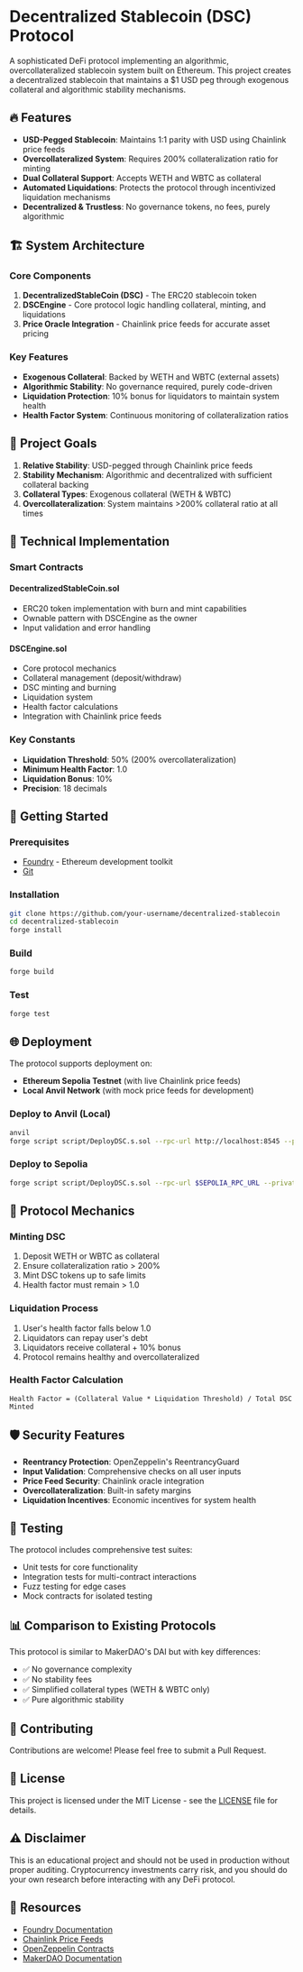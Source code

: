 # Decentralized Stablecoin (DSC) Protocol

A sophisticated DeFi protocol implementing an algorithmic, overcollateralized stablecoin system built on Ethereum. This project creates a decentralized stablecoin that maintains a $1 USD peg through exogenous collateral and algorithmic stability mechanisms.

## 🔥 Features

- **USD-Pegged Stablecoin**: Maintains 1:1 parity with USD using Chainlink price feeds
- **Overcollateralized System**: Requires 200% collateralization ratio for minting
- **Dual Collateral Support**: Accepts WETH and WBTC as collateral
- **Automated Liquidations**: Protects the protocol through incentivized liquidation mechanisms
- **Decentralized & Trustless**: No governance tokens, no fees, purely algorithmic

## 🏗️ System Architecture

### Core Components

1. **DecentralizedStableCoin (DSC)** - The ERC20 stablecoin token
2. **DSCEngine** - Core protocol logic handling collateral, minting, and liquidations
3. **Price Oracle Integration** - Chainlink price feeds for accurate asset pricing

### Key Features

- **Exogenous Collateral**: Backed by WETH and WBTC (external assets)
- **Algorithmic Stability**: No governance required, purely code-driven
- **Liquidation Protection**: 10% bonus for liquidators to maintain system health
- **Health Factor System**: Continuous monitoring of collateralization ratios

## 🎯 Project Goals

1. **Relative Stability**: USD-pegged through Chainlink price feeds
2. **Stability Mechanism**: Algorithmic and decentralized with sufficient collateral backing
3. **Collateral Types**: Exogenous collateral (WETH & WBTC)
4. **Overcollateralization**: System maintains >200% collateral ratio at all times

## 🔧 Technical Implementation

### Smart Contracts

#### DecentralizedStableCoin.sol
- ERC20 token implementation with burn and mint capabilities
- Ownable pattern with DSCEngine as the owner
- Input validation and error handling

#### DSCEngine.sol
- Core protocol mechanics
- Collateral management (deposit/withdraw)
- DSC minting and burning
- Liquidation system
- Health factor calculations
- Integration with Chainlink price feeds

### Key Constants
- **Liquidation Threshold**: 50% (200% overcollateralization)
- **Minimum Health Factor**: 1.0
- **Liquidation Bonus**: 10%
- **Precision**: 18 decimals

## 🚀 Getting Started

### Prerequisites
- [Foundry](https://getfoundry.sh/) - Ethereum development toolkit
- [Git](https://git-scm.com/)

### Installation

```bash
git clone https://github.com/your-username/decentralized-stablecoin
cd decentralized-stablecoin
forge install
```

### Build

```bash
forge build
```

### Test

```bash
forge test
```

## 🌐 Deployment

The protocol supports deployment on:
- **Ethereum Sepolia Testnet** (with live Chainlink price feeds)
- **Local Anvil Network** (with mock price feeds for development)

### Deploy to Anvil (Local)

```bash
anvil
forge script script/DeployDSC.s.sol --rpc-url http://localhost:8545 --private-key <your-private-key> --broadcast
```

### Deploy to Sepolia

```bash
forge script script/DeployDSC.s.sol --rpc-url $SEPOLIA_RPC_URL --private-key $PRIVATE_KEY --broadcast --verify --etherscan-api-key $ETHERSCAN_API_KEY
```

## 🔄 Protocol Mechanics

### Minting DSC
1. Deposit WETH or WBTC as collateral
2. Ensure collateralization ratio > 200%
3. Mint DSC tokens up to safe limits
4. Health factor must remain > 1.0

### Liquidation Process
1. User's health factor falls below 1.0
2. Liquidators can repay user's debt
3. Liquidators receive collateral + 10% bonus
4. Protocol remains healthy and overcollateralized

### Health Factor Calculation
```
Health Factor = (Collateral Value * Liquidation Threshold) / Total DSC Minted
```

## 🛡️ Security Features

- **Reentrancy Protection**: OpenZeppelin's ReentrancyGuard
- **Input Validation**: Comprehensive checks on all user inputs
- **Price Feed Security**: Chainlink oracle integration
- **Overcollateralization**: Built-in safety margins
- **Liquidation Incentives**: Economic incentives for system health

## 🧪 Testing

The protocol includes comprehensive test suites:
- Unit tests for core functionality
- Integration tests for multi-contract interactions
- Fuzz testing for edge cases
- Mock contracts for isolated testing

## 📊 Comparison to Existing Protocols

This protocol is similar to MakerDAO's DAI but with key differences:
- ✅ No governance complexity
- ✅ No stability fees
- ✅ Simplified collateral types (WETH & WBTC only)
- ✅ Pure algorithmic stability

## 🤝 Contributing

Contributions are welcome! Please feel free to submit a Pull Request.

## 📄 License

This project is licensed under the MIT License - see the [LICENSE](LICENSE) file for details.

## ⚠️ Disclaimer

This is an educational project and should not be used in production without proper auditing. Cryptocurrency investments carry risk, and you should do your own research before interacting with any DeFi protocol.

## 🔗 Resources

- [Foundry Documentation](https://book.getfoundry.sh/)
- [Chainlink Price Feeds](https://docs.chain.link/data-feeds)
- [OpenZeppelin Contracts](https://docs.openzeppelin.com/contracts/)
- [MakerDAO Documentation](https://docs.makerdao.com/)